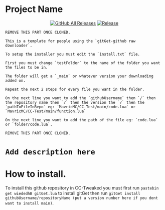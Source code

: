# Project Name
<p align="center">
  <a href="https://github.com/MavricMC/CC-Test/releases/"><img src="https://img.shields.io/github/downloads/MavricMC/CC-Test/total.svg" alt="GitHub All Releases"/></a>
  <a href="https://github.com/MavricMC/CC-Test/releases/"><img src="https://img.shields.io/github/release/MavricMC/CC-Test.svg" alt="Release"/></a>
</p>

```
REMOVE THIS PART ONCE CLONED.

This is a template for people using the `gitGet-github raw downloader`.

To setup the installer you must edit the `install.txt` file.

First you must change `testFolder` to the name of the folder you want the files to be in.

The folder will get a `_main` or whatever version your downloading added on.

Repeat the next 2 steps for every file you want in the folder.

On the next line you want to add the `githubUsername` then `/` then the repository name then `/` then the version the `/` then the `pathToFileInRepo` eg: `MavricMC/CC-Test/main/code.lua` or `MavricMC/CC-Test/main/function.lua`

On the next line you want to add the path of the file eg: `code.lua` or `folder/code.lua`.

REMOVE THIS PART ONCE CLONED.
```

# `Add description here`

# How to install.

To install this github repository in CC-Tweaked you must first run `pastebin get wiededhB gitGet.lua` to install gitGet then run `gitGet install githubUsername/repositoryName (put a version number here if you dont want to install main)`.
